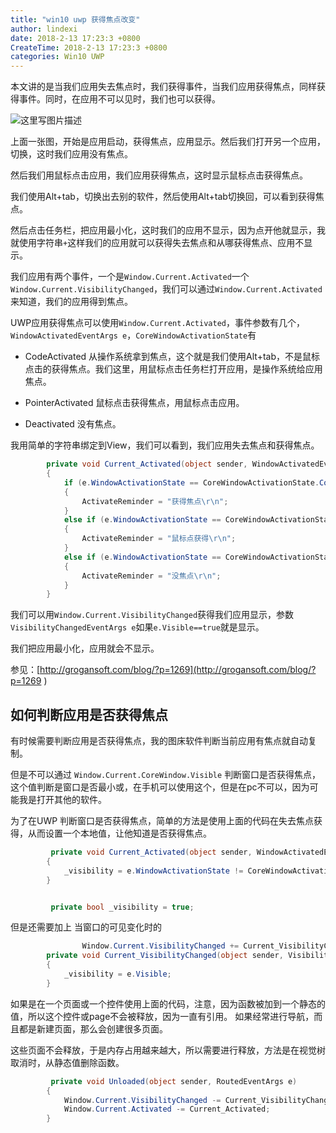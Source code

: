 ```yaml
---
title: "win10 uwp 获得焦点改变"
author: lindexi
date: 2018-2-13 17:23:3 +0800
CreateTime: 2018-2-13 17:23:3 +0800
categories: Win10 UWP
---
```


本文讲的是当我们应用失去焦点时，我们获得事件，当我们应用获得焦点，同样获得事件。同时，在应用不可以见时，我们也可以获得。

<!--more-->



<div id="toc"></div>

![这里写图片描述](http://img.blog.csdn.net/20160923204915589)

上面一张图，开始是应用启动，获得焦点，应用显示。然后我们打开另一个应用，切换，这时我们应用没有焦点。

然后我们用鼠标点击应用，我们应用获得焦点，这时显示鼠标点击获得焦点。

我们使用Alt+tab，切换出去别的软件，然后使用Alt+tab切换回，可以看到获得焦点。

然后点击任务栏，把应用最小化，这时我们的应用不显示，因为点开他就显示，我就使用字符串`+`这样我们的应用就可以获得失去焦点和从哪获得焦点、应用不显示。

我们应用有两个事件，一个是`Window.Current.Activated`一个`Window.Current.VisibilityChanged`，我们可以通过`Window.Current.Activated`来知道，我们的应用得到焦点。

UWP应用获得焦点可以使用`Window.Current.Activated`，事件参数有几个，`WindowActivatedEventArgs e`，`CoreWindowActivationState`有

 - CodeActivated 
   从操作系统拿到焦点，这个就是我们使用Alt+tab，不是鼠标点击的获得焦点。我们这里，用鼠标点击任务栏打开应用，是操作系统给应用焦点。
  

 - PointerActivated
   鼠标点击获得焦点，用鼠标点击应用。
 
 - Deactivated
   没有焦点。

我用简单的字符串绑定到View，我们可以看到，我们应用失去焦点和获得焦点。

``` C#
        private void Current_Activated(object sender, WindowActivatedEventArgs e)
        {
            if (e.WindowActivationState == CoreWindowActivationState.CodeActivated)
            {
                ActivateReminder = "获得焦点\r\n";
            }
            else if (e.WindowActivationState == CoreWindowActivationState.PointerActivated)
            {
                ActivateReminder = "鼠标点获得\r\n";
            }
            else if (e.WindowActivationState == CoreWindowActivationState.Deactivated)
            {
                ActivateReminder = "没焦点\r\n";
            }
        }

```

我们可以用`Window.Current.VisibilityChanged`获得我们应用显示，参数`VisibilityChangedEventArgs e`如果`e.Visible==true`就是显示。

我们把应用最小化，应用就会不显示。

参见：[http://grogansoft.com/blog/?p=1269](http://grogansoft.com/blog/?p=1269 )

## 如何判断应用是否获得焦点

有时候需要判断应用是否获得焦点，我的图床软件判断当前应用有焦点就自动复制。

但是不可以通过 `Window.Current.CoreWindow.Visible` 判断窗口是否获得焦点，这个值判断是窗口是否最小或，在手机可以使用这个，但是在pc不可以，因为可能我是打开其他的软件。

为了在UWP 判断窗口是否获得焦点，简单的方法是使用上面的代码在失去焦点获得，从而设置一个本地值，让他知道是否获得焦点。


```csharp
         private void Current_Activated(object sender, WindowActivatedEventArgs e)
        {
            _visibility = e.WindowActivationState != CoreWindowActivationState.Deactivated;
        }


         private bool _visibility = true;

```
但是还需要加上 当窗口的可见变化时的


```csharp
                Window.Current.VisibilityChanged += Current_VisibilityChanged;
        private void Current_VisibilityChanged(object sender, VisibilityChangedEventArgs e)
        {
            _visibility = e.Visible;
        }
```
如果是在一个页面或一个控件使用上面的代码，注意，因为函数被加到一个静态的值，所以这个控件或page不会被释放，因为一直有引用。
如果经常进行导航，而且都是新建页面，那么会创建很多页面。

这些页面不会释放，于是内存占用越来越大，所以需要进行释放，方法是在视觉树取消时，从静态值删除函数。

```csharp
         private void Unloaded(object sender, RoutedEventArgs e)
        {
            Window.Current.VisibilityChanged -= Current_VisibilityChanged;
            Window.Current.Activated -= Current_Activated;
        }
```

